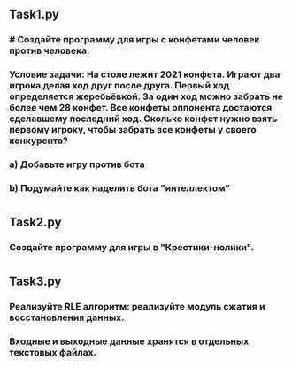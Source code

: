 ## Task1.py
### # Создайте программу для игры с конфетами человек против человека.
### Условие задачи: На столе лежит 2021 конфета. Играют два игрока делая ход друг после друга. Первый ход определяется жеребьёвкой. За один ход можно забрать не более чем 28 конфет. Все конфеты оппонента достаются сделавшему последний ход. Сколько конфет нужно взять первому игроку, чтобы забрать все конфеты у своего конкурента?
### a) Добавьте игру против бота
### b) Подумайте как наделить бота "интеллектом"

#

## Task2.py
### Создайте программу для игры в "Крестики-нолики".

#

## Task3.py
### Реализуйте RLE алгоритм: реализуйте модуль сжатия и восстановления данных. 
### Входные и выходные данные хранятся в отдельных текстовых файлах.

#